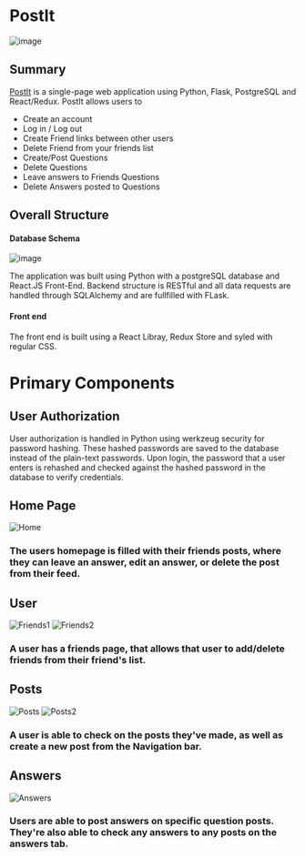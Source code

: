 # PostIt

![image](https://user-images.githubusercontent.com/74742629/130109401-dc08c884-f8be-45fb-9618-35bf0ddc9633.png)

## Summary

[PostIt](https://gopostit.herokuapp.com/login) is a single-page web application using Python, Flask, PostgreSQL and React/Redux. PostIt allows users to

* Create an account
* Log in / Log out
* Create Friend links between other users
* Delete Friend from your friends list
* Create/Post Questions
* Delete Questions
* Leave answers to Friends Questions
* Delete Answers posted to Questions

## Overall Structure

#### Database Schema
![image](https://user-images.githubusercontent.com/74742629/130112693-fc1e9dcb-fdde-4a38-895b-dce7299e0898.png)
<!-- #### Back end -->
The application was built using Python with a postgreSQL database and React.JS Front-End. Backend structure is RESTful and all data requests are handled through SQLAlchemy and are fullfilled with FLask.

#### Front end 
The front end is built using a React Libray, Redux Store and syled with regular CSS.

# Primary Components
<!--  -->
## User Authorization
User authorization is handled in Python using werkzeug security for password hashing. These hashed passwords are saved to the database instead of the plain-text passwords. Upon login, the password that a user enters is rehashed and checked against the hashed password in the database to verify credentials.

<!-- ![sign-in](https://user-images.githubusercontent.com/74742629/114245089-bc97b800-995d-11eb-9903-05bbeb7e4ba3.png) -->

## Home Page
![Home](https://user-images.githubusercontent.com/74742629/130113387-53fa340d-0a7c-4960-9c8f-89e874ecfb29.png)

### The users homepage is filled with their friends posts, where they can leave an answer, edit an answer, or delete the post from their feed. 

## User 
![Friends1](https://user-images.githubusercontent.com/74742629/130114006-2ca87cfe-b1db-4209-9c1a-de1498b8298c.png)
![Friends2](https://user-images.githubusercontent.com/74742629/130114115-1789431f-8f96-4493-a258-903ac830d9a3.png)

### A user has a friends page, that allows that user to add/delete friends from their friend's list.

## Posts
![Posts](https://user-images.githubusercontent.com/74742629/130114225-8aece4d5-f920-47a8-9328-43122621043f.png)
![Posts2](https://user-images.githubusercontent.com/74742629/130114278-969f99b2-1ff4-4640-ba5d-bcbe35d7f0f4.png)

### A user is able to check on the posts they've made, as well as create a new post from the Navigation bar.

## Answers
![Answers](https://user-images.githubusercontent.com/74742629/130113902-b153b4cb-a251-4ba6-89c2-193f3b705484.png)

### Users are able to post answers on specific question posts. They're also able to check any answers to any posts on the answers tab. 




